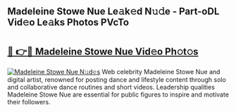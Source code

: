 ## Madeleine Stowe Nue Le𝚊k𝚎d N𝚞𝚍e - Part-oDL Vid𝚎o Le𝚊ks Photos PVcTo

# <h2><a href="http://fb6jmy.evod.top/?m=Madeleine+Stowe+Nue">🔗 👉🔴 Madeleine Stowe Nue Vid𝚎o Ph𝚘t𝚘s</a></h2>

[![Madeleine Stowe Nue N𝚞d𝚎s](https://i.imgur.com/8V9OHl7.gif)](http://fb6jmy.evod.top/?m=Madeleine+Stowe+Nue)
Web celebrity Madeleine Stowe Nue and digital artist, renowned for posting dance and lifestyle content through solo and collaborative dance routines and short videos. Leadership qualities Madeleine Stowe Nue are essential for public figures to inspire and motivate their followers. 

